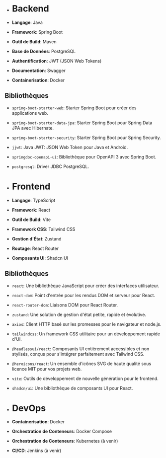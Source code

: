 - # Backend

- **Langage**: Java
- **Framework**: Spring Boot
- **Outil de Build**: Maven
- **Base de Données**: PostgreSQL
- **Authentification**: JWT (JSON Web Tokens)
- **Documentation**: Swagger
- **Containerisation**: Docker

## Bibliothèques

- `spring-boot-starter-web`: Starter Spring Boot pour créer des applications web.
- `spring-boot-starter-data-jpa`: Starter Spring Boot pour Spring Data JPA avec Hibernate.
- `spring-boot-starter-security`: Starter Spring Boot pour Spring Security.
- `jjwt`: Java JWT: JSON Web Token pour Java et Android.
- `springdoc-openapi-ui`: Bibliothèque pour OpenAPI 3 avec Spring Boot.
- `postgresql`: Driver JDBC PostgreSQL.

- # Frontend

- **Langage**: TypeScript
- **Framework**: React
- **Outil de Build**: Vite
- **Framework CSS**: Tailwind CSS
- **Gestion d'État**: Zustand
- **Routage**: React Router
- **Composants UI**: Shadcn UI

## Bibliothèques

- `react`: Une bibliothèque JavaScript pour créer des interfaces utilisateur.
- `react-dom`: Point d'entrée pour les rendus DOM et serveur pour React.
- `react-router-dom`: Liaisons DOM pour React Router.
- `zustand`: Une solution de gestion d'état petite, rapide et évolutive.
- `axios`: Client HTTP basé sur les promesses pour le navigateur et node.js.
- `tailwindcss`: Un framework CSS utilitaire pour un développement rapide d'UI.
- `@headlessui/react`: Composants UI entièrement accessibles et non stylisés, conçus pour s'intégrer parfaitement avec Tailwind CSS.
- `@heroicons/react`: Un ensemble d'icônes SVG de haute qualité sous licence MIT pour vos projets web.
- `vite`: Outils de développement de nouvelle génération pour le frontend.
- `shadcn/ui`: Une bibliothèque de composants UI pour React.

- # DevOps

- **Containerisation**: Docker
- **Orchestration de Conteneurs**: Docker Compose
- **Orchestration de Conteneurs**: Kubernetes (à venir)
- **CI/CD**: Jenkins (à venir)

